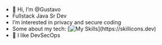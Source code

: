 - 👋 Hi, I’m @Gustavo
- Fullstack Java Sr Dev
- I’m interested in privacy and secure coding
- Some about my tech: [![My Skills](https://skillicons.dev/icons?i=java,spring,html,css,bootstrap,linux,git,gitlab,maven,idea,mastodon,mysql,neovim,raspberrypi,vim,)](https://skillicons.dev)
- 🌱 I like DevSecOps

<!---
gustavorom10/gustavorom10 is a ✨ special ✨ repository because its `README.md` (this file) appears on your GitHub profile.
You can click the Preview link to take a look at your changes.
--->
